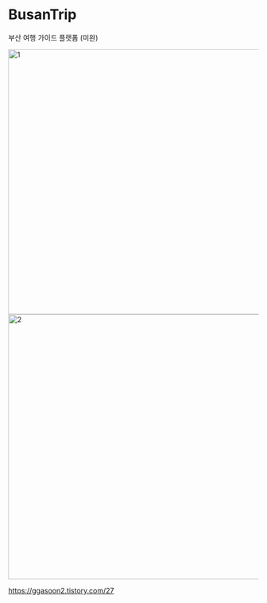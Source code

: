 # BusanTrip

부산 여행 가이드 플랫폼 (미완)

<img width="533" alt="1" src="https://user-images.githubusercontent.com/37135479/167773767-efd07d51-156b-401d-ab89-eb5bde920472.png">

<img width="533" alt="2" src="https://user-images.githubusercontent.com/37135479/167773798-21785c20-1754-41bd-9231-8e9e6bcf74d9.png">

https://ggasoon2.tistory.com/27
